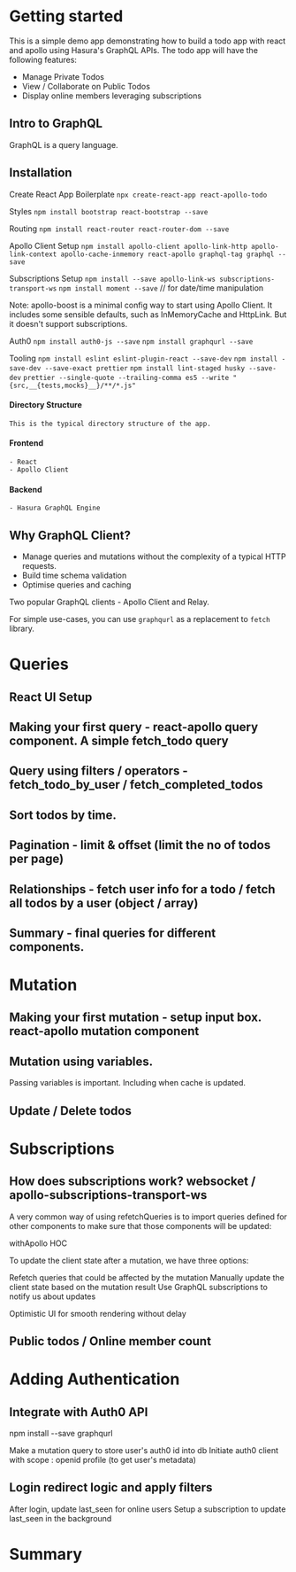 # Getting started

This is a simple demo app demonstrating how to build a todo app with react and apollo using Hasura's GraphQL APIs. The todo app will have the following features:

- Manage Private Todos
- View / Collaborate on Public Todos
- Display online members leveraging subscriptions

## Intro to GraphQL

GraphQL is a query language.

## Installation

Create React App Boilerplate
`npx create-react-app react-apollo-todo`

Styles
`npm install bootstrap react-bootstrap --save`

Routing
`npm install react-router react-router-dom --save`

Apollo Client Setup
`npm install apollo-client apollo-link-http apollo-link-context apollo-cache-inmemory react-apollo graphql-tag graphql --save`

Subscriptions Setup
`npm install --save apollo-link-ws subscriptions-transport-ws`
`npm install moment --save` // for date/time manipulation

Note: apollo-boost is a minimal config way to start using Apollo Client. It includes some sensible defaults, such as InMemoryCache and HttpLink. But it doesn't support subscriptions.

Auth0
`npm install auth0-js --save`
`npm install graphqurl --save`

Tooling
`npm install eslint eslint-plugin-react --save-dev`
`npm install -save-dev --save-exact prettier`
`npm install lint-staged husky --save-dev`
`prettier --single-quote --trailing-comma es5 --write "{src,__{tests,mocks}__}/**/*.js"`

  <insert-gif>

#### Directory Structure

    This is the typical directory structure of the app.

#### Frontend

    - React
    - Apollo Client

#### Backend

    - Hasura GraphQL Engine

## Why GraphQL Client?

- Manage queries and mutations without the complexity of a typical HTTP requests.
- Build time schema validation
- Optimise queries and caching

Two popular GraphQL clients - Apollo Client and Relay.

For simple use-cases, you can use `graphqurl` as a replacement to `fetch` library.

# Queries

## React UI Setup

## Making your first query - react-apollo query component. A simple fetch_todo query

## Query using filters / operators - fetch_todo_by_user / fetch_completed_todos

## Sort todos by time.

## Pagination - limit & offset (limit the no of todos per page)

## Relationships - fetch user info for a todo / fetch all todos by a user (object / array)

## Summary - final queries for different components.

# Mutation

## Making your first mutation - setup input box. react-apollo mutation component

## Mutation using variables.

Passing variables is important. Including when cache is updated.

## Update / Delete todos

# Subscriptions

## How does subscriptions work? websocket / apollo-subscriptions-transport-ws

A very common way of using refetchQueries is to import queries defined for other components to make sure that those components will be updated:

withApollo HOC

To update the client state after a mutation, we have three options:

Refetch queries that could be affected by the mutation
Manually update the client state based on the mutation result
Use GraphQL subscriptions to notify us about updates

Optimistic UI for smooth rendering without delay

## Public todos / Online member count

# Adding Authentication

## Integrate with Auth0 API

npm install --save graphqurl

Make a mutation query to store user's auth0 id into db
Initiate auth0 client with scope : openid profile (to get user's metadata)

## Login redirect logic and apply filters

After login, update last_seen for online users
Setup a subscription to update last_seen in the background

# Summary
